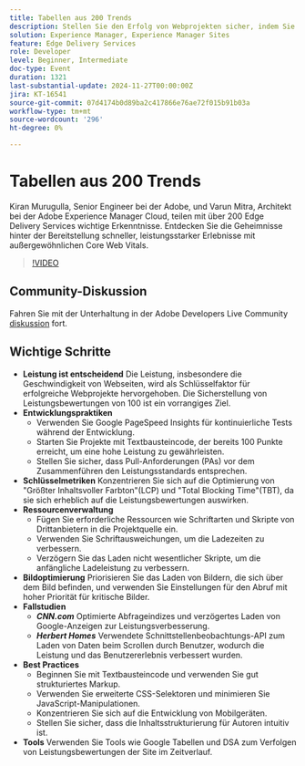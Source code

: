 ```yaml
---
title: Tabellen aus 200 Trends
description: Stellen Sie den Erfolg von Webprojekten sicher, indem Sie die Leistung priorisieren, Google PageSpeed Insights verwenden, Schlüsselmetriken wie LCP und TBT optimieren, Ressourcen effizient verwalten und Best Practices für Entwicklung und Bildoptimierung befolgen.
solution: Experience Manager, Experience Manager Sites
feature: Edge Delivery Services
role: Developer
level: Beginner, Intermediate
doc-type: Event
duration: 1321
last-substantial-update: 2024-11-27T00:00:00Z
jira: KT-16541
source-git-commit: 07d4174b0d89ba2c417866e76ae72f015b91b03a
workflow-type: tm+mt
source-wordcount: '296'
ht-degree: 0%

---
```



# Tabellen aus 200 Trends

Kiran Murugulla, Senior Engineer bei der Adobe, und Varun Mitra, Architekt bei der Adobe Experience Manager Cloud, teilen mit über 200 Edge Delivery Services wichtige Erkenntnisse. Entdecken Sie die Geheimnisse hinter der Bereitstellung schneller, leistungsstarker Erlebnisse mit außergewöhnlichen Core Web Vitals.


>[!VIDEO](https://video.tv.adobe.com/v/3439424/?learn=on&enablevpops)

## Community-Diskussion

Fahren Sie mit der Unterhaltung in der Adobe Developers Live Community [diskussion](https://adobe.ly/4fwWvvi) fort.

## Wichtige Schritte

* **Leistung ist entscheidend** Die Leistung, insbesondere die Geschwindigkeit von Webseiten, wird als Schlüsselfaktor für erfolgreiche Webprojekte hervorgehoben. Die Sicherstellung von Leistungsbewertungen von 100 ist ein vorrangiges Ziel.
* **Entwicklungspraktiken**
   * Verwenden Sie Google PageSpeed Insights für kontinuierliche Tests während der Entwicklung.
   * Starten Sie Projekte mit Textbausteincode, der bereits 100 Punkte erreicht, um eine hohe Leistung zu gewährleisten.
   * Stellen Sie sicher, dass Pull-Anforderungen (PAs) vor dem Zusammenführen den Leistungsstandards entsprechen.
* **Schlüsselmetriken** Konzentrieren Sie sich auf die Optimierung von &quot;Größter Inhaltsvoller Farbton&quot;(LCP) und &quot;Total Blocking Time&quot;(TBT), da sie sich erheblich auf die Leistungsbewertungen auswirken.
* **Ressourcenverwaltung**
   * Fügen Sie erforderliche Ressourcen wie Schriftarten und Skripte von Drittanbietern in die Projektquelle ein.
   * Verwenden Sie Schriftausweichungen, um die Ladezeiten zu verbessern.
   * Verzögern Sie das Laden nicht wesentlicher Skripte, um die anfängliche Ladeleistung zu verbessern.
* **Bildoptimierung** Priorisieren Sie das Laden von Bildern, die sich über dem Bild befinden, und verwenden Sie Einstellungen für den Abruf mit hoher Priorität für kritische Bilder.
* **Fallstudien**
   * ***CNN.com*** Optimierte Abfrageindizes und verzögertes Laden von Google-Anzeigen zur Leistungsverbesserung.
   * ***Herbert Homes*** Verwendete Schnittstellenbeobachtungs-API zum Laden von Daten beim Scrollen durch Benutzer, wodurch die Leistung und das Benutzererlebnis verbessert wurden.
* **Best Practices**
   * Beginnen Sie mit Textbausteincode und verwenden Sie gut strukturiertes Markup.
   * Verwenden Sie erweiterte CSS-Selektoren und minimieren Sie JavaScript-Manipulationen.
   * Konzentrieren Sie sich auf die Entwicklung von Mobilgeräten.
   * Stellen Sie sicher, dass die Inhaltsstrukturierung für Autoren intuitiv ist.
* **Tools** Verwenden Sie Tools wie Google Tabellen und DSA zum Verfolgen von Leistungsbewertungen der Site im Zeitverlauf.

